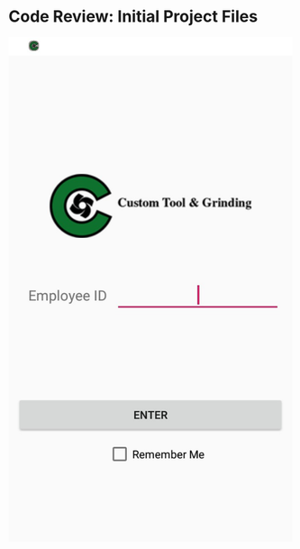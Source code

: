 # Code Review: Initial Project Files


[![CodeReview](WelcomePage.png)](https://www.youtube.com/watch?v=98mh3jxcuxI "Code Review")
